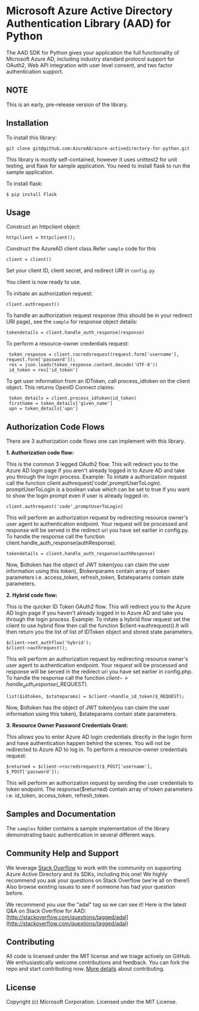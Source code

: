 # Microsoft Azure Active Directory Authentication Library (AAD) for Python
The AAD SDK for Python gives your application the full functionality of Microsoft Azure AD, including industry standard protocol support for OAuth2, Web API integration with user level consent, and two factor authentication support.

## NOTE
This is an early, pre-release version of the library.

## Installation
To install this library:
```
git clone git@github.com:AzureAD/azure-activedirectory-for-python.git
```

This library is mostly self-contained, however it uses unittest2 for unit testing, and flask for sample application. You need to install flask to run the sample application.

To install flask:

```
$ pip install Flask
```

## Usage
Construct an httpclient object:
```
httpclient = httpclient();
```
Construct the AzureAD client class.Refer `sample` code for this
```
client = client()
```
Set your client ID, client secret, and redirect URI in `config.py`

You client is now ready to use.

To initiate an authorization request:
```
client.authrequest()
```

To handle an authorization request response (this should be in your redirect URI page), see the `sample` for response object details:
```
tokendetails = client.handle_auth_response(response)
```

To perform a resource-owner credentials request:
```
 token_response = client.rocredsrequest(request.form['username'], request.form['password']);
 res = json.loads(token_response.content.decode('UTF-8'))
 id_token = res['id_token']
```

To get user information from an IDToken, call process_idtoken on the client object. This returns OpenID Connect claims:
```
 token_details = client.process_idtoken(id_token)
 firstname = token_details['given_name']
 upn = token_details['upn']
```
## Authorization Code Flows
  There are 3 authorization code flows one can implement with this library. 

**1. Authorization code flow:**

  This is the common 3 legged OAuth2 flow. This will redirect you to the Azure AD login page if you aren't already logged in to Azure AD and take you through the login process.
  Example:
  To initate a authorization request call the function client.authrequest('code',promptUserToLogin). promptUserToLogin is a boolean value which can be set to true if you want to show the login prompt even if user is already logged-in.
```
client.authrequest('code',promptUserToLogin)
```
  This will perform an authorization request by redirecting resource owner's user agent to authentication endpoint. Your request will be processed and response will be served in the redirect uri you have set earlier in config.py.
  To handle the response call the function client.handle_auth_response(authResponse).
```
tokendetails = client.handle_auth_response(authResponse) 
```
  Now, $idtoken has the object of JWT token(you can claim the user information using this token), $tokenparams contain array of token parameters i.e. access_token, refresh_token, $stateparams contain state parameters.

**2. Hybrid code flow:**

  This is the quicker ID Token OAuth2 flow. This will redirect you to the Azure AD login page if you haven't already logged in to Azure AD and take you through the login process.
  Example:
  To initate a hybrid flow request set the client to use hybrid flow then call the function $client->authrequest().It will then return you the list of list of IDToken object and stored state parameters.
```
$client->set_authflow('hybrid');
$client->authrequest();
```
  This will perform an authorization request by redirecting resource owner's user agent to authentication endpoint. Your request will be processed and response will be served in the redirect uri you have set earlier in config.php.
  To handle the response call the function $client->handle_auth_response($_REQUEST).
```
list($idtoken, $stateparams) = $client->handle_id_token($_REQUEST);
```
  Now, $idtoken has the object of JWT token(you can claim the user information using this token), $stateparams contain state parameters.

**3. Resource Owner Password Credentials Grant:**

  This allows you to enter Azure AD login credentials directly in the login form and have authentication happen behind the scenes. You will not be redirected to Azure AD to log in.
  To perform a resource-owner credentials request:
```
$returned = $client->rocredsrequest($_POST['username'], $_POST['password']);
```
  This will perform an authorization request by sending the user credentials to token endpoint. The response($returned) contain array of token parameters i.e. id_token, access_token, refresh_token.

## Samples and Documentation
The `samples` folder contains a sample implementation of the library demonstrating basic authentication in several different ways.

## Community Help and Support
We leverage [Stack Overflow](http://stackoverflow.com/) to work with the community on supporting Azure Active Directory and its SDKs, including this one! We highly recommend you ask your questions on Stack Overflow (we're all on there!) Also browse existing issues to see if someone has had your question before.

We recommend you use the "adal" tag so we can see it! Here is the latest Q&A on Stack Overflow for AAD: [http://stackoverflow.com/questions/tagged/adal](http://stackoverflow.com/questions/tagged/adal)

## Contributing
All code is licensed under the MIT license and we triage actively on GitHub. We enthusiastically welcome contributions and feedback. You can fork the repo and start contributing now. [More details](https://github.com/AzureAD/azure-activedirectory-library-for-php/blob/master/contributing.md) about contributing.

## License
Copyright (c) Microsoft Corporation. Licensed under the MIT License.
